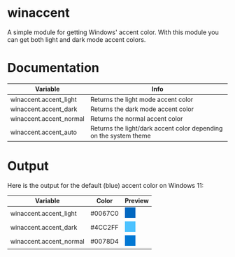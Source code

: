 # winaccent
A simple module for getting Windows' accent color. With this module you can get both light and dark mode accent colors.

# Documentation

| Variable | Info |
|----------|------|
| winaccent.accent_light | Returns the light mode accent color
| winaccent.accent_dark | Returns the dark mode accent color
| winaccent.accent_normal | Returns the normal accent color
| winaccent.accent_auto | Returns the light/dark accent color depending on the system theme

# Output
Here is the output for the default (blue) accent color on Windows 11:

| Variable | Color | Preview |
|----------|-------|-------|
| winaccent.accent_light | #0067C0 | <img src="https://github.com/Valer100/winaccent/blob/main/assets/colors/accent_light.png?raw=true"> |
| winaccent.accent_dark | #4CC2FF | <img src="https://github.com/Valer100/winaccent/blob/main/assets/colors/accent_dark.png?raw=true"> |
| winaccent.accent_normal | #0078D4 | <img src="https://github.com/Valer100/winaccent/blob/main/assets/colors/accent_normal.png?raw=true"> |